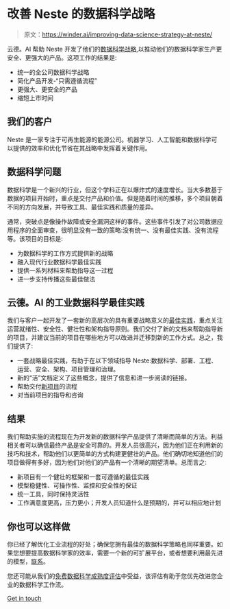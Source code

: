# 改善 Neste 的数据科学战略

> 原文：<https://winder.ai/improving-data-science-strategy-at-neste/>

云德。AI 帮助 Neste 开发了他们的[数据科学战略](https://winder.ai/cloud-native-data-science-strategy/),以推动他们的数据科学家生产更安全、更强大的产品。这项工作的结果是:

*   统一的全公司数据科学战略
*   简化产品开发-“只需遵循流程”
*   更强大、更安全的产品
*   缩短上市时间

## 我们的客户

Neste 是一家专注于可再生能源的能源公司。机器学习、人工智能和数据科学可以提供的效率和优化节省在其战略中发挥着关键作用。

## 数据科学问题

数据科学是一个新兴的行业，但这个学科正在以爆炸式的速度增长。当大多数基于数据的项目开始时，重点是交付产品和价值。但是随着时间的推移，多个项目朝着不同的方向发展，并导致工具、最佳实践和质量的差异。

通常，突破点是像操作故障或安全漏洞这样的事件。这些事件引发了对公司数据应用程序的全面审查，很明显没有一致的策略:没有统一、没有最佳实践、没有流程等。该项目的目标是:

*   为数据科学的工作方式提供新的战略
*   融入现代行业数据科学最佳实践
*   提供一系列材料来帮助指导这一过程
*   进一步支持传播这些最佳做法

## 云德。AI 的工业数据科学最佳实践

我们与客户一起开发了一套新的高层次的具有重要战略意义的[最佳实践](https://winder.ai/cloud-native-data-science-best-practices/)，重点关注运营就绪性、安全性、健壮性和架构指导原则。我们交付了新的文档来帮助指导新的项目，并建议当前的项目在哪些地方可以改进并迁移到新的工作方式。总之，我们提供了:

*   一套战略最佳实践，有助于在以下领域指导 Neste:数据科学、部署、工程、运营、安全、架构、项目管理和治理。
*   新的“活”文档定义了这些概念，提供了信息和进一步阅读的链接。
*   帮助交付[新项目](https://winder.ai/how-to-start-a-data-science-project-with-no-or-little-data/)的流程
*   对当前项目的指导和咨询

## 结果

我们帮助实施的流程现在为开发新的数据科学产品提供了清晰而简单的方法。利益相关者可以确信最终产品是安全可靠的。开发人员很高兴，因为他们正在利用新的技巧和技术，帮助他们以更简单的方式构建更健壮的产品。他们确切地知道他们的项目做得有多好，因为他们对他们的产品有一个清晰的期望清单。总而言之:

*   新项目有一个健壮的框架和一套可遵循的最佳实践
*   模型稳健性、可操作性、监控和安全性的保证
*   统一工具，同时保持灵活性
*   工作满意度更高，压力更小；开发人员知道什么是预期的，并可以相应地计划

## 你也可以这样做

你已经了解优化工业流程的好处；确保您拥有最佳的数据科学策略也同样重要。如果您想要提高数据科学家的效率，需要一个新的可扩展平台，或者想要利用最先进的模型，[联系](https://winder.ai/about/contact/)。

您还可能从我们的[免费数据科学成熟度评估](https://winder.ai/services/data-science/)中受益，该评估有助于您优先改进您企业的数据科学工作流。

[Get in touch](https://winder.ai/about/contact/)